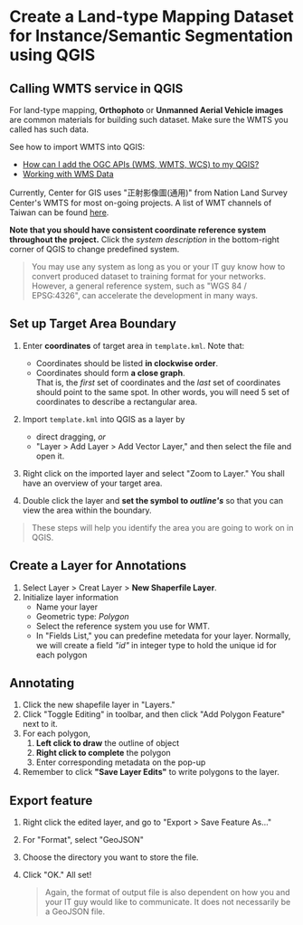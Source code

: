 # Create a Land-type Mapping Dataset for Instance/Semantic Segmentation using QGIS

## Calling WMTS service  in QGIS
For land-type mapping, **Orthophoto** or **Unmanned Aerial Vehicle images** are common materials for building such dataset. Make sure the WMTS you called has such data.

See how to import WMTS into QGIS:
* [How can I add the OGC APIs (WMS, WMTS, WCS) to my QGIS?](https://land.copernicus.eu/global/faq/how-can-i-add-ogc-apis-wms-wmts-wcs-my-qgis)
* [Working with WMS Data](https://www.qgistutorials.com/en/docs/working_with_wms.html)


Currently, Center for GIS uses "正射影像圖(通用)" from Nation Land Survey Center's WMTS for most on-going projects. A list of WMT channels of Taiwan can be found [here](http://gis.rchss.sinica.edu.tw/qgis/?p=3640).

**Note that you should have consistent coordinate reference system throughout the project.** Click the *system description* in the bottom-right corner of QGIS to change predefined system.

> You may use any system as long as you or your IT guy know how to convert produced dataset to training format for your networks. However, a general reference system, such as "WGS 84 / EPSG:4326", can accelerate the development in many ways. 

## Set up Target Area Boundary 
1. Enter **coordinates** of target area in `template.kml`. Note that: 
    * Coordinates should be listed **in clockwise order**.
    * Coordinates should form **a close graph**.\
    That is, the *first* set of coordinates and the *last* set of coordinates should point to the same spot. In other words, you will need 5 set of coordinates to describe a rectangular area.
    
2. Import `template.kml` into QGIS as a layer by 
    * direct dragging, *or*
    * "Layer > Add Layer > Add Vector Layer," and then select the file and open it.
3. Right click on the imported layer and select "Zoom to Layer." You shall have an overview of your target area.
4. Double click the layer and **set the symbol to *outline's*** so that you can view the area within the boundary.
> These steps will help you identify the area you are going to work on in QGIS.

## Create a Layer for Annotations
1. Select Layer > Creat Layer > **New Shaperfile Layer**.
2. Initialize layer information
    * Name your layer
    * Geometric type: *Polygon*
    * Select the reference system you use for WMT.
    * In "Fields List," you can predefine metedata for your layer.
    Normally, we will create a field *"id"*  in integer type to hold the unique id for each polygon

## Annotating
1. Click the new shapefile layer in "Layers."
2. Click "Toggle Editing" in toolbar, and then click "Add Polygon Feature" next to it.
3. For each polygon, 
    1. **Left click to draw** the outline of object
    2. **Right click to complete** the polygon
    3. Enter corresponding metadata on the pop-up
4. Remember to click **"Save Layer Edits"** to write polygons to the layer.

## Export feature
1. Right click the edited layer, and go to "Export > Save Feature As..."
2. For "Format", select "GeoJSON"
3. Choose the directory you want to store the file.
4. Click "OK." All set!

    > Again, the format of output file is also dependent on how you and your IT guy would like to communicate. It does not necessarily be a GeoJSON file.
